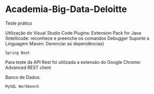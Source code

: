 # Academia-Big-Data-Deloitte
Teste prático

Utilização do Visual Studio Code
Plugins: 
	Extension Pack for Java
		(Intellicode: reconhece e preenche os comandos
		 Debugger
		 Suporte a Linguagem
		 Maven: Gerenciar as dependências)

	Spring Boot

Para teste da API Rest foi utilizada a extensão do Google Chrome:
	Advanced REST client

Banco de Dados:
	
	MySQL Workbench
